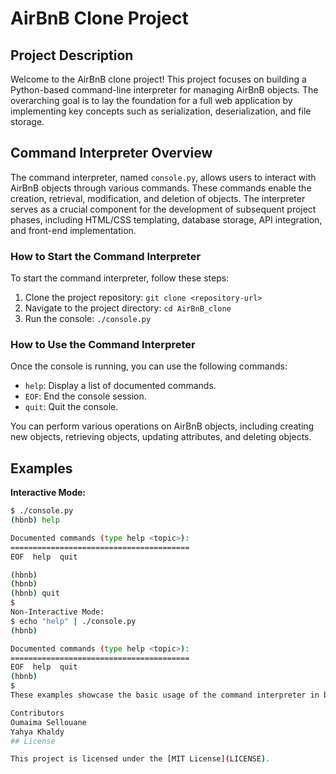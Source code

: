 # AirBnB Clone Project

## Project Description

Welcome to the AirBnB clone project! This project focuses on building a Python-based command-line interpreter for managing AirBnB objects. The overarching goal is to lay the foundation for a full web application by implementing key concepts such as serialization, deserialization, and file storage.

## Command Interpreter Overview

The command interpreter, named `console.py`, allows users to interact with AirBnB objects through various commands. These commands enable the creation, retrieval, modification, and deletion of objects. The interpreter serves as a crucial component for the development of subsequent project phases, including HTML/CSS templating, database storage, API integration, and front-end implementation.

### How to Start the Command Interpreter

To start the command interpreter, follow these steps:

1. Clone the project repository: `git clone <repository-url>`
2. Navigate to the project directory: `cd AirBnB_clone`
3. Run the console: `./console.py`

### How to Use the Command Interpreter

Once the console is running, you can use the following commands:

- `help`: Display a list of documented commands.
- `EOF`: End the console session.
- `quit`: Quit the console.

You can perform various operations on AirBnB objects, including creating new objects, retrieving objects, updating attributes, and deleting objects.

## Examples

**Interactive Mode:**

```bash
$ ./console.py
(hbnb) help

Documented commands (type help <topic>):
========================================
EOF  help  quit

(hbnb)
(hbnb)
(hbnb) quit
$
Non-Interactive Mode:
$ echo "help" | ./console.py
(hbnb)

Documented commands (type help <topic>):
========================================
EOF  help  quit
(hbnb)
$
These examples showcase the basic usage of the command interpreter in both interactive and non-interactive modes. Explore the available commands and enjoy building your AirBnB clone!

Contributors
Oumaima Sellouane
Yahya Khaldy
## License

This project is licensed under the [MIT License](LICENSE).
